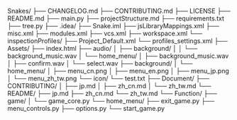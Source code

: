 Snakes/
├── CHANGELOG.md
├── CONTRIBUTING.md
├── LICENSE
├── README.md
├── main.py
├── projectStructure.md
├── requirements.txt
├── tree.py
├── .idea/
├── Snake.iml
├── jsLibraryMappings.xml
├── misc.xml
├── modules.xml
├── vcs.xml
├── workspace.xml
└── inspectionProfiles/
    ├── Project_Default.xml
    └── profiles_settings.xml
├── Assets/
├── index.html
├── audio/
│   ├── background/
│   │   └── background_music.wav
│   └── home_menu/
│       ├── background_music.wav
│       ├── confirm.wav
│       └── select.wav
├── background/
│   └── home_menu/
│       ├── menu_cn.png
│       ├── menu_en.png
│       ├── menu_jp.png
│       └── menu_zh_tw.png
└── icon/
    └── test.txt
├── Document/
├── CONTRIBUTING/
│   ├── jp.md
│   ├── zh_cn.md
│   └── zh_tw.md
└── README/
    ├── jp.md
    ├── zh_cn.md
    └── zh_tw.md
└── Function/
├── game/
│   └── game_core.py
└── home_menu/
    ├── exit_game.py
    ├── menu_controls.py
    ├── options.py
    └── start_game.py